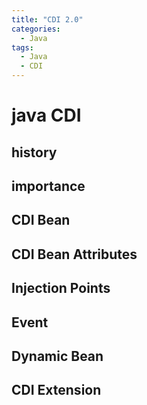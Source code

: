 ```yaml
---
title: "CDI 2.0"
categories:
  - Java
tags:
  - Java
  - CDI
---
```


# java CDI

## history

## importance

## CDI Bean

## CDI Bean Attributes

## Injection Points

## Event

## Dynamic Bean

## CDI Extension
